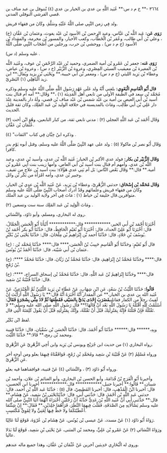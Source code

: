 ٣٦٦٤ -** خ م د س:** عُبَيد اللَّهِ بن عدي بن الخيار بن عدي (٤) بْننوفل بن عبد مناف بن قصي القرشي النوفلي المدني.

ولد فِي زمن النَّبِي صلى اللَّهُ عَلَيْهِ وسَلَّمَ، وكَانَ من فقهاء قريش.

**رَوَى عَن:** عَبد اللَّه بْن عَبَّاس، وعبد الرحمن بْن الأسود بْن عَبْد يغوث، وعثمان بْن عَفَّان (خ) ، وعلي بْن أَبي طالب، وعُمَر بْن الْخَطَّاب، وكعب الأحبار، والمسور بْن مخرمة، والمقداد بْن الأسود (خ م د س) ، ووحشي بْن حرب، ورجلين من أَصْحَاب النَّبِي صَلَّى اللَّهُ

عليه وسلم (د س) .

**رَوَى عَنه:** جعفر بْن عَمْرو بْن أمية الضمري، وحميد بْن عَبْد الرَّحْمَنِ بْن عوف، وعُبَيد اللَّه بْن المغيرة بْن معيقيب السبئي المِصْرِي، وعروة بْن الزُّبَيْر (خ د س) ، وعروة بْن عياض، وعطاء بْن يَزِيد الليثي (خ م د س) ، ومعمر بْن أَبي حبيبة،** ويَحْيَى بْن يزيد ويُقال:** ابن زيد الْبَاهِلِي (١) البَصْرِيّ.

**قال أَبُو الْقَاسِمِ الْبَغَوِي:** بلغني أَنَّهُ ولد عَلَى عَهْدِ رَسُولِ اللَّهِ صَلَّى اللَّهُ عليه وسلم.وذكره مُحَمَّد بْن سعد في الطبقة الأولى من تابعي أهل الْمَدِينَة (١) ،** وَقَال:** أمه أم قتال بنت أسيد بْن أَبي العيص بن أمية بن عَبْد شمس بْن عَبْد مناف بْن قصي، ولَهُ دار بالمدينة عِنْدَ دار عَلِي بْن أَبي طَالِب، ومَاتَ بالمديسنة في خلافة الوليد بْن عَبد المَلِك، وكان ثقة قليل الحديث.

وَقَال أَحْمَد بْن عَبد اللَّهِ العجلي (٢) : مدني تابعي ثقة، من كبار التابعين، وهُوَ ابْن أخت (٣) عُثْمَان بْن عَفَّان.

وذكره ابنُ حِبَّان فِي كتاب "الثقات" (٤) .

وَقَال أَبُو نصر بْن ماكولا (٥) : ولد على عهد النَّبِيّ صَلَّى اللَّهُ عليه وسلم، وقتل أبوه يَوْم بدر كافرا.

**وَقَال الزُّبَيْر بْن بكار:** فولد عدي الأكبر بْن الخيار: عُبَيد اللَّه بْن عدي، وأسيد بْن عدي، وعبد اللَّه بْن عدي، وأمهم أم قتال بنت أسيد بْن أَبي العاص، وأمها زينب بنت أَبِي عَمْرو بْن أمية.** قال:** وَقَال بَعْض النَّاس: بَل أم بَنِي عدي هَؤُلاءِ: بنت أسيد بْن علاج من ثقيف، وجبير بْن عدي، وأمه امْرَأَة من بَكْر بْن وائل.

**وَقَال مُحَمَّد بْن إِسْحَاق:** حدثني الزُّهْرِيّ، وعطاء بْن يَزِيد، عَنْ عُبَيد اللَّه بْن عدي بْن الخيار، وكَانَ من فقهاء قريش وعلمائهم وقَدْ أدرك أصحاب النَّبِيّ صَلَّى اللَّهُ عليه وسلم متوافرين.قال خليفة بْن خياط (١) : مَاتَ فِي آخر ولاية الوليد بن عبد الملك.

ومَاتَ الْوَلِيد بْن عَبد المَلِك سنة ست وتسعين (٢) .

روى له البخاري، ومسلم، وأبو دَاوُد، والنَّسَائي.

أَخْبَرَنَا أَحْمَد بْن أَبي الخير،************ قال:************ أَنْبَأَنَا أَبُو الْحَسَنِ الْجَمَّالُ، قال: أَخْبَرَنَا أَبُو عَلِيّ الحداد، قال: أَخْبَرَنَا أَبُو نُعَيْمٍ الْحَافِظُ، قال: حَدَّثَنَا أَبُو بكر أَحْمَد بْنُ يُوسُفَ بْنِ خَلادٍ، قال: حَدَّثَنَا أحمد بْن إِبْرَاهِيم بْن مِلْحَانَ، قال: حَدَّثَنَا يَحْيَى بْنُ بُكَيْرٍ.

(ح) : قال أَبُو نُعَيْمٍ: وحَدَّثَنَا أَبُو الْقَاسِمِ حَبِيبُ بْنُ الْحَسَن،**** قال:**** حَدَّثَنَا مُحَمَّد بْن عثمان بْن أَبي شَيْبَة، قال: حَدَّثَنَا أَحْمَدُ بْنُ يُونُسَ.

(ح) :**** قال:**** وحَدَّثَنَا مُحَمَّدُ بْنُ إِبْرَاهِيمَ، قال: حَدَّثَنَا مُحَمَّدُ بْنُ زَبَّانَ، قال: حَدَّثَنَا مُحَمَّدُ بْنُ رُمْحٍ.

(ح) :**** قال:**** وحَدَّثَنَا إِبْرَاهِيمُ بْنُ عَبد اللَّهِ، قال: حَدَّثَنَا مُحَمَّدُ بْن إسحاق السراج، قال: حَدَّثَنَا قُتَيْبَةُ بْنُ سَعِيد.

**قَالُوا:** حَدَّثَنَا اللَّيْثُ بْنُ سَعْدٍ، عَنِ ابْنِ شِهَابٍ، عَنْ عَطَاءِ بْنِ يَزِيدَ اللَّيْثِيِّ ثُمَّ الْجُنْدَعِيِّ، عَنْ عُبَيد الله بن عدي بن الخيار،** عن المقدار أَنَّهُ أَخْبَرَهُ أَنَّهُ قال:** يَا رَسُولَ اللَّهِ أَرَأَيْتَ إِنْ لَقِيتُ رجلاً من الكفار فقاتلني**فَضَرَبَ إِحْدَى يَدَيَّ بِالسَيْفِ فَقَطَعَهَا ثُمَّ لاذَ مِنِّي بِشَجَرَةٍ فَقَالَ:** أَسْلَمْتُ لِلَّهِ أَقْتُلُهُ يَا رَسُولَ اللَّهِ بَعْد أَنْ قَالَهَا؟** قال رَسُول اللَّهِ صلى الله عليه وسلم:** لا تَقْتُلْهُ فَإِنْ قَتَلْتَهُ فَإِنَّهُ بِمَنْزِلَتِكَ قَبْلَ أَنْ تَقْتُلَهُ، وإِنَّكَ بِمَنْزِلَتِهِ قَبْلَ أَنْ يَقُولَ كَلِمَتَهُ الَّتِي قال.

لفظ ابْن بُكَيْر.

وبِهِ،****** قال:****** حَدَّثَنَا أَبُو أَحْمَدَ، قال: حَدَّثَنَا الْحَسَن بْن سُفْيَان، قال: حَدَّثَنَا قتيبة ومحمد بْن رمح،** قَالا:** حَدَّثَنَا اللَّيْث.

رواه البخاري (١) من حديث ابن جُرَيْج ويونس بْن يَزِيد وابن أَخِي الزُّهْرِيّ عَنِ الزُّهْرِيّ.

ورواه مُسْلِمُ (٢) عَنْ قُتَيْبَةَ بْنِ سَعِيد ومُحَمَّدِ بْنِ رُمْحٍ، فَوَافَقْنَاهُ فِيهِمَا بعلو ومن أوجه أخر عَنِ الزُّهْرِيّ.

ورواه أَبُو دَاوُد (٣) ، والنَّسَائي (٤) عَنْ قتيبة، فوافقناهما فيه بعلو.

وأخبرنا أَبُو الْفَرَجِ بْنُ قُدَامَةَ، وأبو الحسن بْن البخاري، وأبو الغنائم بْن علان، وأحمد بْن شيبان،** قَالُوا:** أخبرنا حنبل،************ قال:************ أخبرنا ابن الحصين، قال: أخبرنا ابْنُ الْمُذْهِب، قال: أخبرنا القَطِيعِيّ، قال (٥) : حَدَّثَنَا عَبد اللَّهِ بْن أحمد، قال: حدثني عَبد اللَّهِ بْن أَحْمَدَ، قال: حَدَّثني أبي، قال: حَدَّثَنَايَحْيَى بْنُ سَعِيد، عَنْ هِشَامٍ،** قال:** حَدَّثني أَبِي أَنَّ عُبَيد اللَّهِ بْنَ عَدِيٍّ حَدَّثَهُ أَنَّ رَجُلَيْنِ أَخْبَرَاهُ أَنَّهُمَا أَتَيَا النَّبِيَّ صلى الله عليه وسلم يَسْأَلانِهِ مِنَ الصَّدَقَةِ، فَقَلَّبَ فِيهِمَا النَّظَرَ، فَرَآهُمَا جَلِدَيْنِ،** فَقَالَ:** إِنْ شِئْتُمَا أَعْطَيْتَكُمَا ولا حَظَّ فِيهَا لِغَنِيٍّ ولا لِقَوِيٍّ مُكْتَسِبٍ.

رَوَاهُ أَبُو دَاوُد (١) عَنْ مسدد، عَنْ عيسى بْن يُونُس، عَنْ هِشَام بْن عُرْوَةَ، فَوَقَعَ لَنَا عَالِيًا.

ورَوَاهُ النَّسَائي (٢) عَنْ عَمْرو بْن عَلِيٍّ، ومحمد بْن المثنى، عَنْ يَحْيَى بْنِ سَعِيد، فَوَقَعَ لَنَا بَدَلا عاليا.

وروى له الْبُخَارِي حَدِيثين آخرين عَنْ عُثْمَان بْن عَفَّان، وهذا جميع ماله عندهم.